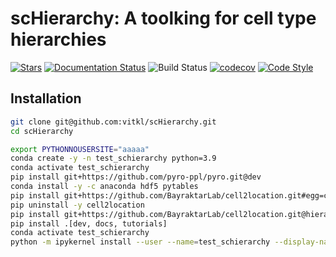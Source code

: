 # scHierarchy: A toolking for cell type hierarchies

[![Stars](https://img.shields.io/github/stars/vitkl/scHierarchy?logo=GitHub&color=yellow)](https://github.com/vitkl/scHierarchy/stargazers)
[![Documentation Status](https://readthedocs.org/projects/scHierarchy/badge/?version=latest)](https://scHierarchy.readthedocs.io/en/stable/?badge=stable)
![Build Status](https://github.com/vitkl/scHierarchy/workflows/scHierarchy/badge.svg)
[![codecov](https://codecov.io/gh/vitkl/scHierarchy/branch/main/graph/badge.svg?token=BGI9Z8R11R)](https://codecov.io/gh/vitkl/scHierarchy)
[![Code Style](https://img.shields.io/badge/code%20style-black-000000.svg)](https://github.com/python/black)

## Installation

```bash
git clone git@github.com:vitkl/scHierarchy.git
cd scHierarchy
```

```bash
export PYTHONNOUSERSITE="aaaaa"
conda create -y -n test_schierarchy python=3.9
conda activate test_schierarchy
pip install git+https://github.com/pyro-ppl/pyro.git@dev
conda install -y -c anaconda hdf5 pytables
pip install git+https://github.com/BayraktarLab/cell2location.git#egg=cell2location[tutorials]
pip uninstall -y cell2location
pip install git+https://github.com/BayraktarLab/cell2location.git@hierarchical_AutoGuideMessenger
pip install .[dev, docs, tutorials]
conda activate test_schierarchy
python -m ipykernel install --user --name=test_schierarchy --display-name='Environment (test_schierarchy)'
```
